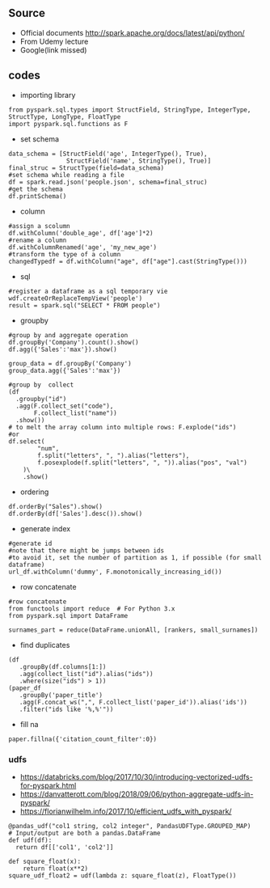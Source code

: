 ## Source
- Official documents http://spark.apache.org/docs/latest/api/python/
- From Udemy lecture
- Google(link missed)


## codes
- importing library
```
from pyspark.sql.types import StructField, StringType, IntegerType, StructType, LongType, FloatType
import pyspark.sql.functions as F
```

- set schema
```
data_schema = [StructField('age', IntegerType(), True),
				StructField('name', StringType(), True)]	
final_struc = StructType(field=data_schema)
#set schema while reading a file
df = spark.read.json('people.json', schema=final_struc)
#get the schema
df.printSchema()
```

- column
```
#assign a scolumn
df.withColumn('double_age', df['age']*2)
#rename a column
df.withColumnRenamed('age', 'my_new_age')
#transform the type of a column
changedTypedf = df.withColumn("age", df["age"].cast(StringType()))
```

- sql
```
#register a dataframe as a sql temporary vie
wdf.createOrReplaceTempView('people')
result = spark.sql("SELECT * FROM people")
```

- groupby
```
#group by and aggregate operation
df.groupBy('Company').count().show()
df.agg({'Sales':'max'}).show()

group_data = df.groupBy('Company')
group_data.agg({'Sales':'max'})

#group by  collect
(df
  .groupby("id")
  .agg(F.collect_set("code"),
       F.collect_list("name"))
  .show())
# to melt the array column into multiple rows: F.explode("ids")
#or
df.select(
        "num",
        f.split("letters", ", ").alias("letters"),
        f.posexplode(f.split("letters", ", ")).alias("pos", "val")
    )\
    .show()

```

- ordering
```
df.orderBy("Sales").show()
df.orderBy(df['Sales'].desc()).show()
```

- generate index
```
#generate id
#note that there might be jumps between ids
#to avoid it, set the number of partition as 1, if possible (for small dataframe)
url_df.withColumn('dummy', F.monotonically_increasing_id())
```

- row concatenate
```
#row concatenate
from functools import reduce  # For Python 3.x
from pyspark.sql import DataFrame

surnames_part = reduce(DataFrame.unionAll, [rankers, small_surnames])
```

- find duplicates
```
(df
   .groupBy(df.columns[1:])
   .agg(collect_list("id").alias("ids"))
   .where(size("ids") > 1))
(paper_df
   .groupBy('paper_title')
   .agg(F.concat_ws(",", F.collect_list('paper_id')).alias('ids'))
   .filter("ids like '%,%'"))
```

- fill na
```
paper.fillna({'citation_count_filter':0})
```


### udfs
- https://databricks.com/blog/2017/10/30/introducing-vectorized-udfs-for-pyspark.html
- https://danvatterott.com/blog/2018/09/06/python-aggregate-udfs-in-pyspark/
- https://florianwilhelm.info/2017/10/efficient_udfs_with_pyspark/
```
@pandas_udf("col1 string, col2 integer", PandasUDFType.GROUPED_MAP)
# Input/output are both a pandas.DataFrame
def udf(df):
  return df[['col1', 'col2']]

def square_float(x):
    return float(x**2)
square_udf_float2 = udf(lambda z: square_float(z), FloatType())
```
